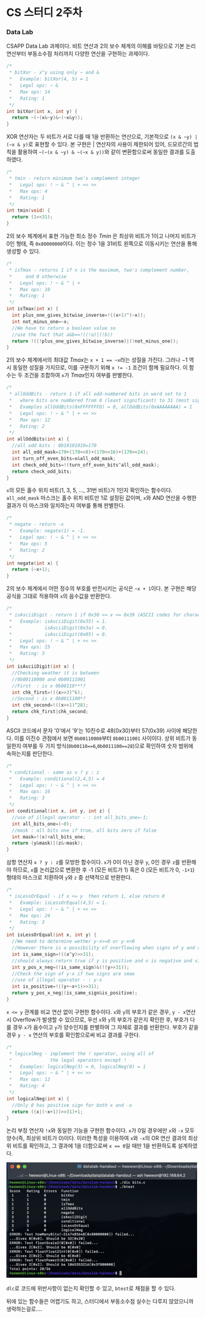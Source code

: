 # CS 스터디 2주차

### Data Lab

CSAPP Data Lab 과제이다.
비트 연산과 2의 보수 체계의 이해를 바탕으로 기본 논리 연산부터 부동소수점 처리까지 다양한 연산을 구현하는 과제이다.

```C
/* 
 * bitXor - x^y using only ~ and & 
 *   Example: bitXor(4, 5) = 1
 *   Legal ops: ~ &
 *   Max ops: 14
 *   Rating: 1
 */
int bitXor(int x, int y) {
  return ~(~(x&~y)&~(~x&y));
}
```
XOR 연산자는 두 비트가 서로 다를 때 1을 반환하는 연산으로, 기본적으로 `(x & ~y) | (~x & y)`로 표현할 수 있다.
본 구현은 | 연산자의 사용이 제한되어 있어, 드모르간의 법칙을 활용하여 `~(~(x & ~y) & ~(~x & y))`와 같이 변환함으로써 동일한 결과를 도출하였다.
<br>

```C
/* 
 * tmin - return minimum two's complement integer 
 *   Legal ops: ! ~ & ^ | + << >>
 *   Max ops: 4
 *   Rating: 1
 */
int tmin(void) {
  return (1<<31);
}
```
2의 보수 체계에서 표현 가능한 최소 정수 $Tmin$ 은 최상위 비트가 1이고 나머지 비트가 0인 형태, 즉 `0x80000000`이다. 이는 정수 1을 31비트 왼쪽으로 이동시키는 연산을 통해 생성할 수 있다.
<br>

```C
/*
 * isTmax - returns 1 if x is the maximum, two's complement number,
 *     and 0 otherwise 
 *   Legal ops: ! ~ & ^ | +
 *   Max ops: 10
 *   Rating: 1
 */
int isTmax(int x) {
  int plus_one_gives_bitwise_inverse=!((x+1)^(~x));
  int not_minus_one=~x;
  //We have to return a boolean value so
  //use the fact that a&b==!((!a)|(!b))
  return !((!plus_one_gives_bitwise_inverse)|(!not_minus_one));
}
```
2의 보수 체계에서의 최대값 $Tmax$는 `x + 1 == ~x`라는 성질을 가진다. 그러나 $-1$ 역시 동일한 성질을 가지므로, 이를 구분하기 위해 `x != -1` 조건이 함께 필요하다. 이 함수는 두 조건을 조합하여 `x`가 $Tmax$인지 여부를 판별한다.
<br>

```C
/* 
 * allOddBits - return 1 if all odd-numbered bits in word set to 1
 *   where bits are numbered from 0 (least significant) to 31 (most significant)
 *   Examples allOddBits(0xFFFFFFFD) = 0, allOddBits(0xAAAAAAAA) = 1
 *   Legal ops: ! ~ & ^ | + << >>
 *   Max ops: 12
 *   Rating: 2
 */
int allOddBits(int x) {
  //all odd bits : 0b10101010=170
  int all_odd_mask=170+(170<<8)+(170<<16)+(170<<24);
  int turn_off_even_bits=x&all_odd_mask;
  int check_odd_bits=!(turn_off_even_bits^all_odd_mask);
  return check_odd_bits;
}
```
`x`의 모든 홀수 위치 비트(1, 3, 5, …, 31번 비트)가 1인지 확인하는 함수이다. `all_odd_mask` 마스크는 홀수 위치 비트만 1로 설정된 값이며, `x`와 AND 연산을 수행한 결과가 이 마스크와 일치하는지 여부를 통해 판별한다.
<br>

```C
/* 
 * negate - return -x 
 *   Example: negate(1) = -1.
 *   Legal ops: ! ~ & ^ | + << >>
 *   Max ops: 5
 *   Rating: 2
 */
int negate(int x) {
  return (~x+1);
}
```
2의 보수 체계에서 어떤 정수의 부호를 반전시키는 공식은 `~x + 1`이다. 본 구현은 해당 공식을 그대로 적용하여 `x`의 음수값을 반환한다.
<br>

```C
/* 
 * isAsciiDigit - return 1 if 0x30 <= x <= 0x39 (ASCII codes for characters '0' to '9')
 *   Example: isAsciiDigit(0x35) = 1.
 *            isAsciiDigit(0x3a) = 0.
 *            isAsciiDigit(0x05) = 0.
 *   Legal ops: ! ~ & ^ | + << >>
 *   Max ops: 15
 *   Rating: 3
 */
int isAsciiDigit(int x) {
  //Checking weather it is between
  //0b00110000 and 0b00111001
  //First  : is x 0b00110***?
  int chk_first=!((x>>3)^6);
  //Second : is x 0b0011100*?
  int chk_second=!((x>>1)^28);
  return chk_first|chk_second;
}
```
ASCII 코드에서 문자 '0'에서 '9'는 10진수로 48(0x30)부터 57(0x39) 사이에 해당한다.
이를 이진수 관점에서 보면 `0b00110000`부터 `0b00111001` 사이이다.
상위 비트가 동일한지 여부를 두 가지 방식(`0b00110==6`,`0b0011100==28`)으로 확인하여 숫자 범위에 속하는지를 판단한다.
<br>

```C
/* 
 * conditional - same as x ? y : z 
 *   Example: conditional(2,4,5) = 4
 *   Legal ops: ! ~ & ^ | + << >>
 *   Max ops: 16
 *   Rating: 3
 */
int conditional(int x, int y, int z) {
  //use of illegal operator - : int all_bits_one=-1;
  int all_bits_one=(~0);
  //mask : all bits one if true, all bits zero if false
  int mask=!(x)+all_bits_one;
  return (y&mask)|(z&~mask);
}
```
삼항 연산자 `x ? y : z`를 모방한 함수이다.
`x`가 0이 아닌 경우 `y`, 0인 경우 `z`를 반환해야 하므로, `x`를 논리값으로 변환한 후 -1 (모든 비트가 1) 혹은 0 (모든 비트가 0, `-1+1`) 형태의 마스크로 치환하여 `y`와 `z` 중 선택적으로 반환한다.
<br>

```C
/* 
 * isLessOrEqual - if x <= y  then return 1, else return 0 
 *   Example: isLessOrEqual(4,5) = 1.
 *   Legal ops: ! ~ & ^ | + << >>
 *   Max ops: 24
 *   Rating: 3
 */
int isLessOrEqual(int x, int y) {
  //We need to determine wether y-x>=0 or y-x<0
  //However there is a possibility of overflowing when signs of y and x is different
  int is_same_sign=!((x^y)>>31);
  //should always return true if y is positive and x is negative and vice versa
  int y_pos_x_neg=(!is_same_sign)&(!(y>>31));
  //Check the sign of y-x if two signs are smae
  //use of illegal operator - : y-x
  int is_positive=!((y+~x+1)>>31);
  return y_pos_x_neg|(is_same_sign&is_positive);
}
```
`x <= y` 관계를 비교 연산 없이 구현한 함수이다.
`x`와 `y`의 부호가 같은 경우, `y - x`연산 시 Overflow가 발생할 수 있으므로, 우선 `x`와 `y`의 부호가 같은지 확인한 후, 부호가 다를 경우 `x`가 음수이고 `y`가 양수인지를 판별하여 그 자체로 결과를 반환한다.
부호가 같을 경우 `y - x` 연산의 부호를 확인함으로써 비교 결과를 구한다.
<br>

```C
/* 
 * logicalNeg - implement the ! operator, using all of 
 *              the legal operators except !
 *   Examples: logicalNeg(3) = 0, logicalNeg(0) = 1
 *   Legal ops: ~ & ^ | + << >>
 *   Max ops: 12
 *   Rating: 4 
 */
int logicalNeg(int x) {
  //Only 0 has positive sign for both x and -x
  return ((x|(~x+1))>>31)+1;
}
```
논리 부정 연산자 `!x`와 동일한 기능을 구현한 함수이다.
`x`가 0일 경우에만 `x`와 `-x` 모두 양수(즉, 최상위 비트가 0)이다.
이러한 특성을 이용하여 `x`와 `-x`의 OR 연산 결과의 최상위 비트를 확인하고, 그 결과에 1을 더함으로써 `x == 0`일 때만 1을 반환하도록 설계하였다.
<br>

<img src="../IMAGE/Week2/result.png" width=500px>

`dlc`로 코드에 위반사항이 없는지 확인할 수 있고, `btest`로 채점을 할 수 있다.

뒤에 있는 함수들은 어렵기도 하고, 스터디에서 부동소수점 실수는 다루지 않았으니까 생략하는걸로....